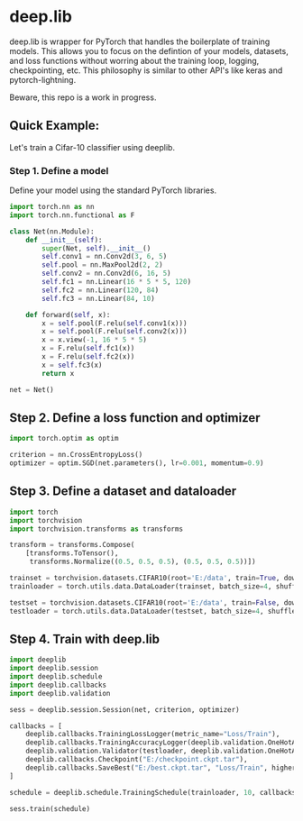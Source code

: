 # deep.lib
deep.lib is wrapper for PyTorch that handles the boilerplate of training models. 
This allows you to focus on the defintion of your models, datasets, and loss functions without worring 
about the training loop, logging, checkpointing, etc. 
This philosophy is similar to other API's like keras and pytorch-lightning.

Beware, this repo is a work in progress.


## Quick Example:

Let's train a Cifar-10 classifier using deeplib.

### Step 1. Define a model

Define your model using the standard PyTorch libraries.

```python
import torch.nn as nn
import torch.nn.functional as F

class Net(nn.Module):
    def __init__(self):
        super(Net, self).__init__()
        self.conv1 = nn.Conv2d(3, 6, 5)
        self.pool = nn.MaxPool2d(2, 2)
        self.conv2 = nn.Conv2d(6, 16, 5)
        self.fc1 = nn.Linear(16 * 5 * 5, 120)
        self.fc2 = nn.Linear(120, 84)
        self.fc3 = nn.Linear(84, 10)

    def forward(self, x):
        x = self.pool(F.relu(self.conv1(x)))
        x = self.pool(F.relu(self.conv2(x)))
        x = x.view(-1, 16 * 5 * 5)
        x = F.relu(self.fc1(x))
        x = F.relu(self.fc2(x))
        x = self.fc3(x)
        return x

net = Net()
```

## Step 2. Define a loss function and optimizer

```python
import torch.optim as optim

criterion = nn.CrossEntropyLoss()
optimizer = optim.SGD(net.parameters(), lr=0.001, momentum=0.9)
```

## Step 3. Define a dataset and dataloader

```python
import torch
import torchvision
import torchvision.transforms as transforms

transform = transforms.Compose(
    [transforms.ToTensor(),
     transforms.Normalize((0.5, 0.5, 0.5), (0.5, 0.5, 0.5))])

trainset = torchvision.datasets.CIFAR10(root='E:/data', train=True, download=True, transform=transform)
trainloader = torch.utils.data.DataLoader(trainset, batch_size=4, shuffle=True, num_workers=2)

testset = torchvision.datasets.CIFAR10(root='E:/data', train=False, download=True, transform=transform)
testloader = torch.utils.data.DataLoader(testset, batch_size=4, shuffle=False, num_workers=2)
```

## Step 4. Train with deep.lib

```python
import deeplib
import deeplib.session
import deeplib.schedule
import deeplib.callbacks
import deeplib.validation

sess = deeplib.session.Session(net, criterion, optimizer)

callbacks = [
    deeplib.callbacks.TrainingLossLogger(metric_name="Loss/Train"),
    deeplib.callbacks.TrainingAccuracyLogger(deeplib.validation.OneHotAccuracy()),
    deeplib.validation.Validator(testloader, deeplib.validation.OneHotAccuracy()),
    deeplib.callbacks.Checkpoint("E:/checkpoint.ckpt.tar"),
    deeplib.callbacks.SaveBest("E:/best.ckpt.tar", "Loss/Train", higher_is_better=False)
]

schedule = deeplib.schedule.TrainingSchedule(trainloader, 10, callbacks)

sess.train(schedule)
```